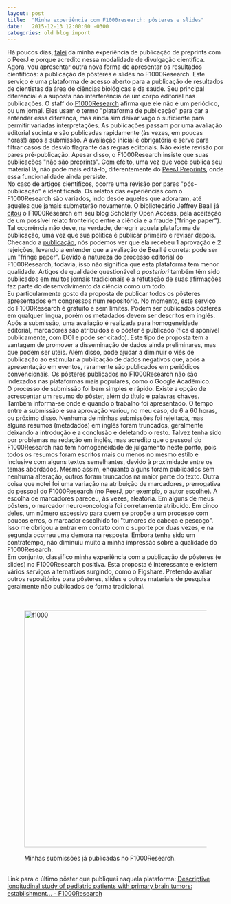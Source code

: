 ```yaml
---
layout: post
title:  "Minha experiência com F1000research: pôsteres e slides"
date:   2015-12-13 12:00:00 -0300
categories: old blog import
---
```

Há poucos dias, <a href="http://pharmak.blogspot.com/2015/12/minha-experiencia-com-o-peerj-preprints.html">falei</a> da minha experiência de publicação de preprints com o PeerJ e porque acredito nessa modalidade de divulgação científica. Agora, vou apresentar outra nova forma de apresentar os resultados científicos: a publicação de pôsteres e slides no F1000Research. Este serviço é uma plataforma de acesso aberto para a publicação de resultados de cientistas da área de ciências biológicas e da saúde. Seu principal diferencial é a suposta não interferência de um corpo editorial nas publicações. O staff do <a href="http://f1000research.com/">F1000Research</a> afirma que ele não é um periódico, ou um jornal. Eles usam o termo "plataforma de publicação" para dar a entender essa diferença, mas ainda sim deixar vago o suficiente para permitir variadas interpretações. As publicações passam por uma avaliação editorial sucinta e são publicadas rapidamente (às vezes, em poucas horas!) após a submissão. A avaliação inicial é obrigatória e serve para filtrar casos de desvio flagrante das regras editoriais. Não existe revisão por pares pré-publicação. Apesar disso, o F1000Research insiste que suas publicações "não são preprints". Com efeito, uma vez que você publica seu material lá, não pode mais editá-lo, diferentemente do <a href="https://peerj.com/preprints/">PeerJ Preprints</a>, onde essa funcionalidade ainda persiste.<br />
No caso de artigos científicos, ocorre uma revisão por pares "pós-publicação" e identificada. Os relatos das experiências com o F1000Research são variados, indo desde aqueles que adoraram, até aqueles que jamais submeterão novamente. O bibliotecário Jeffrey Beall já <a href="http://scholarlyoa.com/2015/01/06/im-following-a-fringe-science-paper-on-f1000research/">citou</a> o F1000Research em seu blog Scholarly Open Access, pela aceitação de um possível relato fronteiriço entre a ciência e a fraude ("fringe paper"). Tal ocorrência não deve, na verdade, denegrir aquela plataforma de publicação, uma vez que sua política é publicar primeiro e revisar depois. Checando a <a href="http://f1000research.com/articles/3-309/">publicação</a>, nós podemos ver que ela recebeu 1 aprovação e 2 rejeições, levando a entender que a avaliação de Beall é correta: pode ser um "fringe paper". Devido á natureza do processo editorial do F1000Research, todavia, isso não significa que esta plataforma tem menor qualidade. Artigos de qualidade questionável <i>a posteriori</i> também têm sido publicados em muitos jornais tradicionais e a refutação de suas afirmações faz parte do desenvolvimento da ciência como um todo.<br />
Eu particularmente gosto da proposta de publicar todos os pôsteres apresentados em congressos num repositório. No momento, este serviço do F1000Research é gratuito e sem limites. Podem ser publicados pôsteres em qualquer língua, porém os metadados devem ser descritos em inglês. Após a submissão, uma avaliação é realizada para homogeneidade editorial, marcadores são atribuídos e o pôster é publicado (fica disponível publicamente, com DOI e pode ser citado). Este tipo de proposta tem a vantagem de promover a disseminação de dados ainda preliminares, mas que podem ser úteis. Além disso, pode ajudar a diminuir o viés de publicação ao estimular a publicação de dados negativos que, após a apresentação em eventos, raramente são publicados em periódicos convencionais. Os pôsteres publicados no F1000Research não são indexados nas plataformas mais populares, como o Google Acadêmico.<br />
O processo de submissão foi bem simples e rápido. Existe a opção de acrescentar um resumo do pôster, além do título e palavras chaves. Também informa-se onde e quando o trabalho foi apresentado. O tempo entre a submissão e sua aprovação variou, no meu caso, de 6 a 60 horas, ou próximo disso. Nenhuma de minhas submissões foi rejeitada, mas alguns resumos (metadados) em inglês foram truncados, geralmente deixando a introdução e a conclusão e deletando o resto. Talvez tenha sido por problemas na redação em inglês, mas acredito que o pessoal do F1000Research não tem homogeneidade de julgamento neste ponto, pois todos os resumos foram escritos mais ou menos no mesmo estilo e inclusive com alguns textos semelhantes, devido à proximidade entre os temas abordados. Mesmo assim, enquanto alguns foram publicados sem nenhuma alteração, outros foram truncados na maior parte do texto. Outra coisa que notei foi uma variação na atribuição de marcadores, prerrogativa do pessoal do F1000Research (no PeerJ, por exemplo, o autor escolhe). A escolha de marcadores pareceu, às vezes, aleatória. Em alguns de meus pôsters, o marcador neuro-oncologia foi corretamente atribuído. Em cinco deles, um número excessivo para quem se propôe a um processo com poucos erros, o marcador escolhido foi "tumores de cabeça e pescoço". Isso me obrigou a entrar em contato com o suporte por duas vezes, e na segunda ocorreu uma demora na resposta. Embora tenha sido um contratempo, não diminuiu muito a minha impressão sobre a qualidade do F1000Research.<br />
Em conjunto, classifico minha experiência com a publicação de pôsteres (e slides) no F1000Research positiva. Esta proposta é interessante e existem vários serviços alternativos surgindo, como o Figshare. Pretendo avaliar outros repositórios para pôsteres, slides e outros materiais de pesquisa geralmente não publicados de forma tradicional.
<br />
<br />
<br />
<figure>
  <img alt="f1000" src="http://2.bp.blogspot.com/-X3fVz7UFgMk/Vm3MY8S9OGI/AAAAAAAAgK0/GC7tvgVlPLQ/s1600/f1000.png" width="550" /><img border="0" />
  <figcaption><br />Minhas submissões já publicadas no F1000Research.</figcaption>
</figure>
<br />
Link para o último pôster que publiquei naquela plataforma:
<a href="http://f1000research.com/posters/4-1370#.Vmiva0r4OTY.blogger">Descriptive longitudinal study of pediatric patients with primary brain tumors: establishment... - F1000Research</a>
